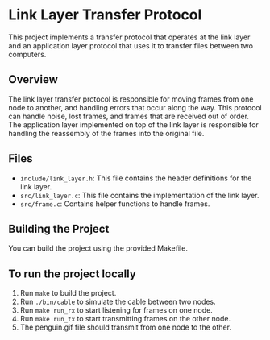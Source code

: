 # Link Layer Transfer Protocol

This project implements a transfer protocol that operates at the link layer and an application layer protocol that uses it to transfer files between two computers.

## Overview

The link layer transfer protocol is responsible for moving frames from one node to another, and handling errors that occur along the way.
This protocol can handle noise, lost frames, and frames that are received out of order.
The application layer implemented on top of the link layer is responsible for handling the reassembly of the frames into the original file.

## Files

- `include/link_layer.h`: This file contains the header definitions for the link layer.
- `src/link_layer.c`: This file contains the implementation of the link layer.
- `src/frame.c`: Contains helper functions to handle frames.

## Building the Project

You can build the project using the provided Makefile.

## To run the project locally

1. Run `make` to build the project.
2. Run `./bin/cable` to simulate the cable between two nodes.
3. Run `make run_rx` to start listening for frames on one node.
4. Run `make run_tx` to start transmitting frames on the other node.
5. The penguin.gif file should transmit from one node to the other.
